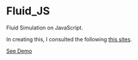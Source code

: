 # Fluid_JS
Fluid Simulation on JavaScript.

In creating this, I consulted the following [this sites](https://cattech-lab.com/science-tools/category/lecture/lecture5/).

[See Demo](https://gu215.github.io/Fluid_JS.github.io/)
